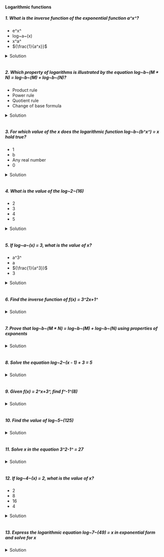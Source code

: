 #### Logarithmic functions

##### 1. What is the inverse function of the exponential function a^x^?

- e^x^
- log~a~(x)
- x^a^
- ${\frac{1}{a^x}}$

<details>
  <summary>Solution</summary>

  </br>

The exponential function \( a^x \) and the logarithmic function \( \log_a(x) \) are inverses of each other. This means that if:

\[
y = a^x,
\]

then the inverse is given by:

\[
x = \log_a(y).
\]

Thus, the correct answer is:

- **log~a~(x)**

</details>

</br>

##### 2. Which property of logarithms is illustrated by the equation log~b~(M \* N) = log~b~(M) + log~b~(N)?

- Product rule
- Power rule
- Quotient rule
- Change of base formula

<details>
  <summary>Solution</summary>

  </br>

    The equation log~b~(M \* N) = log~b~(M) + log~b~(N) represents the Product Rule for logarithms

    Answer: Product rule

</details>

</br>

##### 3. For which value of the x does the logarithmic function log~b~(b^x^) = x hold true?

- 1
- b
- Any real number
- 0

<details>
  <summary>Solution</summary>

  </br>

The identity

\[
\log_b(b^x) = x
\]

holds for **any real value** of \( x \). This is a fundamental property of logarithms: applying the log base \( b \) to \( b^x \) simply returns \( x \).

**Answer: Any real number**

</details>

</br>

##### 4. What is the value of the log~2~(16)

- 2
- 3
- 4
- 5

<details>
  <summary>Solution</summary>

  </br>

To find the value of \(\log_2(16)\), notice that \(16 = 2^4\). Therefore:

\[
\log_2(16) = 4.
\]

**Answer: 4**

</details>

</br>

##### 5. If log~a~(x) = 3, what is the value of x?

- a^3^
- a
- ${\frac{1}{a^3}}$
- 3

<details>
  <summary>Solution</summary>

  </br>

**Problem Statement:**
If \(\log_a(x) = 3\), find the value of \(x\).

---

Step-by-Step Solution

1. **Recall the definition of a logarithm:**
   By definition, \(\log_a(x)\) answers the question: "To what power must we raise \(a\) to get \(x\)?"
   Mathematically, if \(\log_a(x) = y\), then it means \(a^y = x\).

2. **Apply this definition to the given problem:**
   We have \(\log_a(x) = 3\). According to the definition above, this directly tells us:
   \[
   a^3 = x.
   \]

3. **Conclusion:**
   Therefore, the value of \(x\) is:
   \[
   \boxed{x = a^3}.
   \]

---

**Answer:** \( x = a^3 \)

</details>

</br>

##### 6. Find the inverse function of f(x) = 3^2x+1^

<details>
  <summary>Solution</summary>

  </br>

To find the inverse of the function

\[
f(x) = 3^{2x + 1},
\]

we follow these steps:

---

## Step 1: Replace \(f(x)\) with \(y\)

Write the function as an equation:

\[
y = 3^{2x + 1}.
\]

---

#Step 2: Solve for \(x\) in terms of \(y\)

1. **Take the logarithm base 3** of both sides to "undo" the exponential:

   \[
   \log*{3}(y) = \log*{3}\bigl(3^{2x + 1}\bigr).
   \]

2. **Simplify the right-hand side** using the property \(\log\_{a}(a^k) = k\):

   \[
   \log\_{3}(y) = 2x + 1.
   \]

3. **Isolate \(x\)**:

   \[
   2x = \log*{3}(y) - 1
   \quad\Longrightarrow\quad
   x = \frac{\log*{3}(y) - 1}{2}.
   \]

---

#Step 3: Swap \(x\) and \(y\)

To write the inverse function, we replace \(y\) by \(x\) (because the input to the inverse function is the output of the original function):

\[
f^{-1}(x) = \frac{\log\_{3}(x) - 1}{2}.
\]

---

Final Answer

\[
\boxed{f^{-1}(x) = \frac{\log\_{3}(x) - 1}{2}}.
\]

</details>

</br>

##### 7. Prove that log~b~(M \* N) = log~b~(M) + log~b~(N) using properties of exponents

<details>
  <summary>Solution</summary>

  </br>

Below is a **step-by-step proof** of the logarithm property

\[
\log_b(M \cdot N) \;=\; \log_b(M) \;+\; \log_b(N)
\]

using the definition of logarithms and basic properties of exponents.

---

1. State the property to be proven

We want to show that:

\[
\log_b(M \cdot N) \;=\; \log_b(M) + \log_b(N),
\]

where \(b > 0\) and \(b \neq 1\), and \(M, N > 0\).

---

2. Express \(M\) and \(N\) in exponential form

1. Let \( \log_b(M) = a \). By definition of a logarithm, this means:
   \[
   b^a = M.
   \]

1. Let \( \log_b(N) = c \). Similarly, this means:
   \[
   b^c = N.
   \]

Hence, \(M\) and \(N\) can be written as powers of \(b\).

---

3. Multiply \(M\) and \(N\)

Using the expressions for \(M\) and \(N\), we have:

\[
M \cdot N \;=\; b^a \cdot b^c.
\]

By the **Exponent Product Rule** (\(b^a \cdot b^c = b^{a+c}\)), we get:

\[
M \cdot N = b^{\,a + c}.
\]

---

4. Take the logarithm (base \(b\)) of both sides

We want \(\log_b(M \cdot N)\), so we apply \(\log_b(\cdot)\) to the expression \(M \cdot N = b^{\,a + c}\):

\[
\log_b\bigl(M \cdot N\bigr)
\;=\;
\log_b\bigl(b^{\,a + c}\bigr).
\]

---

5. Use the property \(\log_b\bigl(b^k\bigr) = k\)

From the definition of logarithms, applying \(\log_b\) to \(b\) raised to any exponent simply returns that exponent:

\[
\log_b\bigl(b^{\,a + c}\bigr) = a + c.
\]

Thus,

\[
\log_b\bigl(M \cdot N\bigr) \;=\; a + c.
\]

---

6. Substitute back \(a = \log_b(M)\) and \(c = \log_b(N)\)

Recall our definitions:

- \( a = \log_b(M) \)
- \( c = \log_b(N) \)

Therefore,

\[
a + c
\;=\;
\log_b(M) \;+\; \log_b(N).
\]

Hence,

\[
\log_b(M \cdot N) \;=\; \log_b(M) \;+\; \log_b(N).
\]

---

7. Conclusion

We have shown, using the definition of logarithms and the properties of exponents, that:

\[
\boxed{\log_b(M \cdot N) = \log_b(M) + \log_b(N).}
\]

This completes the proof.

</details>

</br>

##### 8. Solve the equation log~2~(x - 1) + 3 = 5

<details>

  <summary>Solution</summary>

  </br>

**Problem Statement:**
Solve the equation

\[
\log\_{2}(x - 1) + 3 = 5.
\]

---

Step-by-Step Solution

1. **Isolate the logarithmic term:**
   Subtract 3 from both sides to get
   \[
   \log\_{2}(x - 1) = 5 - 3 = 2.
   \]

2. **Rewrite in exponential form:**
   By the definition of logarithms, \(\log\_{2}(y) = 2\) implies \(y = 2^2 = 4\).
   Therefore,
   \[
   x - 1 = 4.
   \]

3. **Solve for \(x\):**
   \[
   x = 4 + 1 = 5.
   \]

4. **Check the solution in the original equation:**
   - We need \(x - 1 > 0\) for \(\log\_{2}(x - 1)\) to be defined, which means \(x > 1\).
   - Our solution \(x = 5\) is indeed greater than 1, so it is valid.

---

Final Answer

\[
\boxed{x = 5}.
\]

</details>

</br>

##### 9. Given f(x) = 2^x+3^, find f^-1^(8)

<details>
  <summary>Solution</summary>

  </br>

First, we need to interpret the problem correctly:

We have a function

\[
f(x) = 2^x + 3,
\]

and we want to find

\[
f^{-1}(8).
\]

In other words, we're looking for the \(x\) such that \(f(x) = 8\).

---

## Step-by-Step Solution

1. **Set up the equation for \(f(x) = 8\):**

   \[
   2^x + 3 = 8.
   \]

2. **Isolate the exponential term:**

   \[
   2^x = 8 - 3 = 5.
   \]

3. **Take the logarithm (base 2) of both sides to solve for \(x\):**

   \[
   x = \log_2(5).
   \]

Hence, the value of \(x\) that makes \(f(x) = 8\) is

\[
x = \log_2(5).
\]

---

## Final Answer

\[
f^{-1}(8) = \log_2(5).
\]

</details>

</br>

##### 10. Find the value of log~5~(125)

<details>
  <summary>Solution</summary>

  </br>

We want to find:

\[
\log\_{5}(125).
\]

Notice that \(125\) can be expressed as a power of \(5\):

\[
125 = 5^3.
\]

By the definition of logarithms:

\[
\log\_{5}(5^3) = 3.
\]

Thus,

\[
\boxed{\log\_{5}(125) = 3}.
\]

</details>

</br>

##### 11. Solve x in the equation 3^2-1^ = 27

<details>
  <summary>Solution</summary>

  </br>

It appears there might be a typographical issue with the expression \(3^2 - 1^ = 27\). A common type of problem involves solving for \(x\) in an exponential equation like

\[
3^{2x - 1} = 27.
\]

Below is how you would solve \(3^{2x - 1} = 27\). If your original problem is different, you can adapt the steps accordingly.

---

Problem (Assuming Typo)

Solve for \(x\) in the equation:

\[
3^{2x - 1} = 27.
\]

---

Step-by-Step Solution

1. **Rewrite 27 as a power of 3.**

   We know that:
   \[
   27 = 3^3.
   \]

2. **Set the exponents equal.**

   Since \(3^{2x - 1} = 3^3\), and the bases (3) are the same, it must be that:
   \[
   2x - 1 = 3.
   \]

3. **Solve for \(x\).**

   \[
   2x - 1 = 3
   \quad\Longrightarrow\quad
   2x = 3 + 1 = 4
   \quad\Longrightarrow\quad
   x = 2.
   \]

---

Final Answer

\[
\boxed{x = 2}.
\]

---

If your original equation is different

- If you intended \(3^2 - 1 = 27\), that would simplify to \(9 - 1 = 8\), which is not true, so there would be no solution.
- If it was \(3^{2 - x} = 27\), you would set \(2 - x = 3\), and solve for \(x\) accordingly.

However, based on typical problems, **\(3^{2x - 1} = 27\)** is the most likely correct interpretation, whose solution is \(x = 2\).

</details>

</br>

##### 12. If log~4~(x) = 2, what is the value of x?

- 2
- 8
- 16
- 4

<details>
  <summary>Solution</summary>

  </br>

We have:

\[
\log_4(x) = 2.
\]

By the definition of logarithms, \(\log_4(x) = 2\) means:

\[
x = 4^2 = 16.
\]

\[
\boxed{16}
\]

</details>

</br>

##### 13. Express the logarithmic equation log~7~(49) = x in exponential form and solve for x

<details>
  <summary>Solution</summary>

  </br>

Step 1: Express the Logarithmic Equation in Exponential Form\*\*
The equation given is:

\[
\log_7(49) = x.
\]

By definition of logarithms, \(\log_b(a) = c\) is equivalent to \(b^c = a\). Thus,

\[
\log_7(49) = x
\quad\Longleftrightarrow\quad
7^x = 49.
\]

---

Step 2: Recognize 49 as a Power of 7\*\*
We know that:

\[
49 = 7^2.
\]

So we rewrite the equation as:

\[
7^x = 7^2.
\]

---

Step 3: Equate the Exponents\*\*
Since the bases (7) are the same and both sides are positive,

\[
x = 2.
\]

---

Final Answer
\[
\boxed{\log_7(49) = x \quad\Longleftrightarrow\quad 7^x = 49 \quad\Longrightarrow\quad x = 2.}
\]

</details>

</br>
